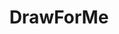 ---
title: DrawForMe
crosslinks:
- u_imguralbumbot
- redditgetsdrawn
- HungryArtists
- villecruzart
- DrawMyTattoo
- characterdrawing
- youtubefactsbot
- birdplops
- sketches
- WritersOfHorror
- SketchDaily
- 1zdsqyc
- de
- HHGTTG
- worldbuilding
- youtubot
- EliteDangerous
- artstore
- PhotoshopRequest
- BeaconAcademy
---
